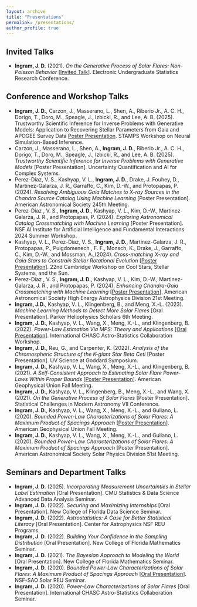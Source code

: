 ```yaml
---
layout: archive
title: "Presentations"
permalink: /presentations/
author_profile: true
---
```


Invited Talks
------
* **Ingram, J. D.** (2021). *On the Generative Process of Solar Flares: Non-Poisson Behavior* [[Invited Talk](https://www.youtube.com/watch?v=-sp93W_yTR4)]. Electronic Undergraduate Statistics Research Conference.

Conference and Workshop Talks
------
* **Ingram, J. D.**, Carzon, J., Masserano, L., Shen, A., Riberio Jr., A. C. H., Dorigo, T., Doro, M., Speagle, J., Izbicki, R., and Lee, A. B. (2025). Trustworthy Scientific Inference for Inverse Problems with Generative Models: Application to Recovering Stellar Parameters from Gaia and APOGEE Survey Data [Poster Presentation](https://www.cmu.edu/dietrich/statistics-datascience/stamps/workshop/posters.html). STAMPS Workshop on Neural Simulation-Based Inference.
* Carzon, J., Masserano, L., Shen, A., **Ingram, J. D.**, Riberio Jr., A. C. H., Dorigo, T., Doro, M., Speagle, J., Izbicki, R., and Lee, A. B. (2025). *Trustworthy Scientific Inference for Inverse Problems with Generative Models* [Poster Presentation]. Uncertainty Quantification and AI for Complex Systems.
* Perez-Diaz, V. S., Kashyap, V. L., **Ingram, J. D.**, Drake, J. Fouhey, D., Martinez-Galarza, J. R., Garraffo, C., Kim, D.-W., and Protopapas, P. (2024). *Resolving Ambiguous Gaia Matches to X-ray Sources in the Chandra Source Catalog Using Machine Learning* [Poster Presentation]. American Astronomical Society 245th Meeting.
* Perez-Diaz , V. S., **Ingram, J. D.**, Kashyap, V. L., Kim, D.-W., Martinez-Galarza, J. R., and Protopapas, P. (2024). *Exploring Astronomical Catalog Crossmatching with Machine Learning* [Poster Presentation]. NSF AI Institute for Artificial Intelligence and Fundamental Interactions 2024 Summer Workshop.
* Kashyap, V. L., Perez-Diaz, V. S., **Ingram, J. D.**, Martinez-Galarza, J. R., Protopapas, P., Puigdomenech , F. F., Monsch, K., Drake, J., Garraffo, C., Kim, D.-W., and Mossman, A.,(2024). *Cross-matching X-ray and Gaia Stars to Constrain Stellar Rotational Evolution* [[Poster Presentation](https://zenodo.org/records/13117768)]. 22nd Cambridge Workshop on Cool Stars, Stellar Systems, and the Sun.
* Perez-Diaz , V. S., **Ingram, J. D.**, Kashyap, V. L., Kim, D.-W., Martinez-Galarza, J. R., and Protopapas, P. (2024). *Enhancing Chandra-Gaia Crossmatching with Machine Learning* [[Poster Presentation](https://ui.adsabs.harvard.edu/abs/2024HEAD...2110502P/abstract)]. American Astronomical Society High Energy Astrophysics Division 21st Meeting.
* **Ingram, J.D.**, Kashyap, V. L., Klingenberg, B., and Meng, X.-L. (2023). *Machine Learning Methods to Detect More Solar Flares* [Oral Presentation]. Parker Heliophysics Scholars 6th Meeting.
* **Ingram, J. D.**, Kashyap, V. L., Wang, X., Meng, X.-L., and Klingenberg, B. (2022). *Power-Law Estimation Via MPS: Theory and Applications* [[Oral Presentation](https://hea-www.harvard.edu/AstroStat/CHASC_2122/MPS_20220802.pdf)]. International CHASC Astro-Statistics Collaboration Workshop.
* **Ingram, J. D.**, Rau, G., and Carpenter, K. (2022). *Analysis of the Chromospheric Structure of the K-giant Star Beta Ceti* [Poster Presentation]. UV Science at Goddard Symposium.
* **Ingram, J. D.**, Kashyap, V. L., Wang, X., Meng, X.-L., and Klingenberg, B. (2021). *A Self-Consistent Approach to Estimating Solar Flare Power-Laws Within Proper Bounds* [[Poster Presentation](https://ui.adsabs.harvard.edu/abs/2021AGUFMSH25E2122I/abstract)]. American Geophysical Union Fall Meeting.
* **Ingram, J. D.**, Kashyap, V. L., Klingenberg, B., Meng, X.-L., and Wang, X. (2021). *On the Generative Process of Solar Flares* [Poster Presentation]. Statistical Challenges in Modern Astronomy VII Conference.
* **Ingram, J. D.**, Kashyap, V. L., Wang, X., Meng, X.-L., and Guliano, L. (2020). *Bounded Power-Law Characterizations of Solar Flares: A Maximum Product of Spacings Approach* [[Poster Presentation](https://ui.adsabs.harvard.edu/abs/2020AGUFMSH0430005I/abstract)]. American Geophysical Union Fall Meeting.
* **Ingram, J. D.**, Kashyap, V. L., Wang, X., Meng, X.-L., and Guliano, L. (2020). *Bounded Power-Law Characterizations of Solar Flares: A Maximum Product of Spacings Approach* [Poster Presentation]. American Astronomical Society Solar Physics Division 51st Meeting.

Seminars and Department Talks
------
* **Ingram, J. D.** (2025).  *Incorporating Measurement Uncertainties in Stellar Label Estimation* [Oral Presentation]. CMU Statistics & Data Science Advanced Data Analysis Seminar.
* **Ingram, J. D.** (2022). *Securing and Maximizing Internships* [Oral Presentation]. New College of Florida Data Science Seminar.
* **Ingram, J. D.** (2022). *Astrostatistics: A Case for Better Statistical Literacy* [Oral Presentation]. Center for Astrophysics NSF REU Programs.
* **Ingram, J. D.** (2022). *Building Your Confidence in the Sampling Distribution* [Oral Presentation]. New College of Florida Mathematics Seminar.
* **Ingram, J. D.** (2021). *The Bayesian Approach to Modeling the World* [Oral Presentation]. New College of Florida Mathematics Seminar.
* **Ingram, J. D.** (2020). *Bounded Power-Law Characterizations of Solar Flares: A Maximum Product of Spacings Approach* [[Oral Presentation](https://zenodo.org/records/4122268)]. NSF-SAO Solar REU Seminar.
* **Ingram, J. D.** (2020). *Power-Law Characterizations of Solar Flares* [Oral Presentation]. International CHASC Astro-Statistics Collaboration Seminar.
